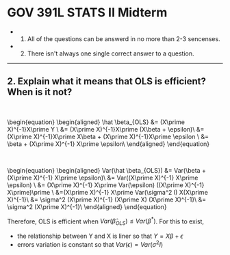 
# GOV 391L STATS II Midterm

- 1) All of the questions can be answerd in no more than 2-3 sencenses.
- 2) There isn't always one single correct answer to a question. 



---


## 2. Explain what it means that OLS is efficient? When is it not?

<br>

\begin{equation}
\begin{aligned}
\hat \beta_{OLS} &= (X\prime X)^{-1}X\prime Y \\
                 &= (X\prime X)^{-1}X\prime (X\beta + \epsilon)\\
                 &= (X\prime X)^{-1}X\prime X\beta + (X\prime X)^{-1}X\prime \epsilon \\
                 &= \beta + (X\prime X)^{-1} X\prime \epsilon\\ 
\end{aligned}
\end{equation}

<br>

\begin{equation}
\begin{aligned}
Var(\hat \beta_{OLS}) &= Var(\beta + (X\prime X)^{-1} X\prime \epsilon)\\
&= Var((X\prime X)^{-1} X\prime \epsilon) \\
&= (X\prime X)^{-1} X\prime Var(\epsilon) ((X\prime X)^{-1} X\prime)\prime \\
&=(X\prime X)^{-1} X\prime Var(\sigma^2 I) X(X\prime X)^{-1}\\
&= \sigma^2 (X\prime X)^{-1} (X\prime X) (X\prime X)^{-1}\\
&= \sigma^2 (X\prime X)^{-1}\\
\end{aligned}
\end{equation}

Therefore, OLS is efficient when $Var(\hat \beta_{OLS}) \leq Var(\beta^{*})$. For this to exist,
- the relationship between Y and X is liner so that $Y = X\beta + \epsilon$
- errors variation is constant so that $Var(\epsilon) = Var(\sigma^2 I)$
